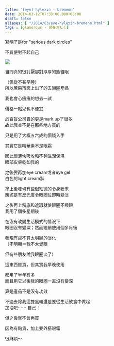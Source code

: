 ```yaml
---
title: '[eye] hylexin - bremenn'
date: 2014-03-12T07:30:00.000+08:00
draft: false
aliases: [ "/2014/03/eye-hylexin-bremenn.html" ]
tags : [glamorous - 保養おたく]
---
```


寫明了是for "serious dark circles"  

不買便對不起自己  
  

[![](https://4.bp.blogspot.com/-dq4Lwyh40Ks/XDBjE2FzNOI/AAAAAAAAEHk/y-HbaABeUS8JsCC1SvmkoFeiDyW6_xY9gCLcBGAs/s640/85.jpg)](https://4.bp.blogspot.com/-dq4Lwyh40Ks/XDBjE2FzNOI/AAAAAAAAEHk/y-HbaABeUS8JsCC1SvmkoFeiDyW6_xY9gCLcBGAs/s1600/85.jpg)

自問真的很討厭那對厚厚的熊貓眼

（但從不甚早睡）  
所以若果市面上出了的去眼圈產品

我也會心癢癢的想去一試  
  
價格一點兒也不便宜

於百貨公司賣的更是mark up了很多  
故此我並不是在那些地方買的

只是用了大概五六成的價錢入手  
  
其實它是精華素不是眼霜

因此很薄快吸收和不夠滋潤保濕  
眼部皮膚乾如我的

之後要再加eye cream或者eye gel  
白色的light cream狀

塗上後發現有些很細微的令身粉末  
應該是有反光度令眼圈位即時變淡

之後再上粉底和遮瑕就使眼圈不顯眼  
我用了個多星期後

在沒有改變生活模式的情況下  
眼圈沒有變深；然而繼續使用個多月後

發現有些不算太明顯的淡化  
（不明顯＝我不太覺眼

但有些朋友說我眼圈淡了）  
  
這東西雖貴，但其實我早晚使用

都用了半年有多  
而且用它以後我的眼圈一直沒有變深

算是產品不是沒有功效  
  
不過去除我這雙黑輪還是要從生活飲食中做起  
加油吧⋯⋯ 自己！  
  
  
但之後就不會再買

因為有點貴，加上要外搭眼霜

很麻煩～